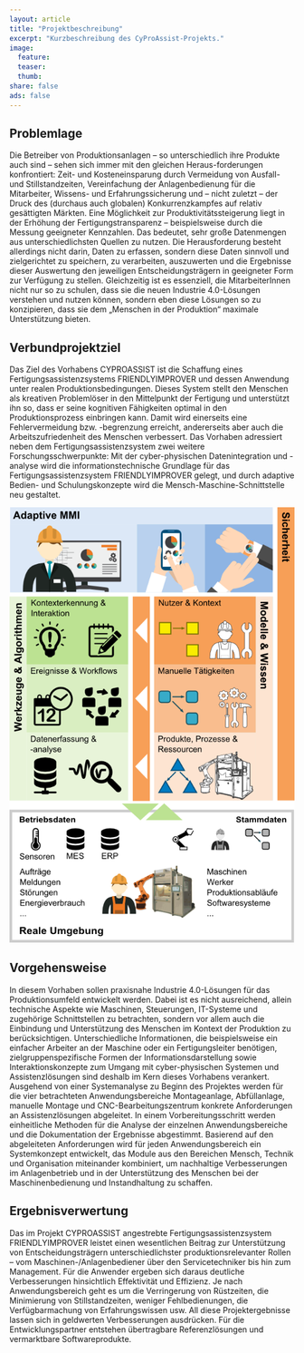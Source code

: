 ```yaml
---
layout: article
title: "Projektbeschreibung"
excerpt: "Kurzbeschreibung des CyProAssist-Projekts."
image:
  feature:
  teaser:
  thumb:
share: false
ads: false
---
```


## Problemlage
Die Betreiber von Produktionsanlagen – so unterschiedlich ihre Produkte auch sind – sehen sich immer mit den gleichen Heraus-forderungen konfrontiert: Zeit- und Kosteneinsparung durch Vermeidung von Ausfall- und Stillstandzeiten, Vereinfachung der Anlagenbedienung für die Mitarbeiter, Wissens- und Erfahrungssicherung und – nicht zuletzt – der Druck des (durchaus auch globalen) Konkurrenzkampfes auf relativ gesättigten Märkten. Eine Möglichkeit zur Produktivitätssteigerung liegt in der Erhöhung der Fertigungstransparenz – beispielsweise durch die Messung geeigneter Kennzahlen. Das bedeutet, sehr große Datenmengen aus unterschiedlichsten Quellen zu nutzen. Die Herausforderung besteht allerdings nicht darin, Daten zu erfassen, sondern diese Daten sinnvoll und zielgerichtet zu speichern, zu verarbeiten, auszuwerten und die Ergebnisse dieser Auswertung den jeweiligen Entscheidungsträgern in geeigneter Form zur Verfügung zu stellen. Gleichzeitig ist es essenziell, die MitarbeiterInnen nicht nur so zu schulen, dass sie die neuen Industrie 4.0-Lösungen verstehen und nutzen können, sondern eben diese Lösungen so zu konzipieren, dass sie dem „Menschen in der Produktion“ maximale Unterstützung bieten.

## Verbundprojektziel
Das Ziel des Vorhabens CYPROASSIST ist die Schaffung eines Fertigungsassistenzsystems FRIENDLYIMPROVER und dessen Anwendung unter realen Produktionsbedingungen. Dieses System stellt den Menschen als kreativen Problemlöser in den Mittelpunkt der Fertigung und unterstützt ihn so, dass er seine kognitiven Fähigkeiten optimal in den Produktionsprozess einbringen kann. Damit wird einerseits eine Fehlervermeidung bzw. -begrenzung erreicht, andererseits aber auch die Arbeitszufriedenheit des Menschen verbessert. Das Vorhaben adressiert neben dem Fertigungsassistenzsystem zwei weitere Forschungsschwerpunkte: Mit der cyber-physischen Datenintegration und -analyse wird die informationstechnische Grundlage für das Fertigungsassistenzsystem FRIENDLYIMPROVER gelegt, und durch adaptive Bedien- und Schulungskonzepte wird die Mensch-Maschine-Schnittstelle neu gestaltet.

![FRIENDLYIMPROVER](/images/friendly-improver.png)

## Vorgehensweise
In diesem Vorhaben sollen praxisnahe Industrie 4.0-Lösungen für das Produktionsumfeld entwickelt werden. Dabei ist es nicht ausreichend, allein technische Aspekte wie Maschinen, Steuerungen, IT-Systeme und zugehörige Schnittstellen zu betrachten, sondern vor allem auch die Einbindung und Unterstützung des Menschen im Kontext der Produktion zu berücksichtigen. Unterschiedliche Informationen, die beispielsweise ein einfacher Arbeiter an der Maschine oder ein Fertigungsleiter benötigen, zielgruppenspezifische Formen der Informationsdarstellung sowie Interaktionskonzepte zum Umgang mit cyber-physischen Systemen und Assistenzlösungen sind deshalb im Kern dieses Vorhabens verankert. Ausgehend von einer Systemanalyse zu Beginn des Projektes werden für die vier betrachteten Anwendungsbereiche Montageanlage, Abfüllanlage, manuelle Montage und CNC-Bearbeitungszentrum konkrete Anforderungen an Assistenzlösungen abgeleitet. In einem Vorbereitungsschritt werden einheitliche Methoden für die Analyse der einzelnen Anwendungsbereiche und die Dokumentation der Ergebnisse abgestimmt. Basierend auf den abgeleiteten Anforderungen wird für jeden Anwendungsbereich ein Systemkonzept entwickelt, das Module aus den Bereichen Mensch, Technik und Organisation miteinander kombiniert, um nachhaltige Verbesserungen im Anlagenbetrieb und in der Unterstützung des Menschen bei der Maschinenbedienung und Instandhaltung zu schaffen.

## Ergebnisverwertung
Das im Projekt CYPROASSIST angestrebte Fertigungsassistenzsystem FRIENDLYIMPROVER leistet einen wesentlichen Beitrag zur Unterstützung von Entscheidungsträgern unterschiedlichster produktionsrelevanter Rollen – vom Maschinen-/Anlagenbediener über den Servicetechniker bis hin zum Management. Für die Anwender ergeben sich daraus deutliche Verbesserungen hinsichtlich Effektivität und Effizienz. Je nach Anwendungsbereich geht es um die Verringerung von Rüstzeiten, die Minimierung von Stillstandzeiten, weniger Fehlbedienungen, die Verfügbarmachung von Erfahrungswissen usw. All diese Projektergebnisse lassen sich in geldwerten Verbesserungen ausdrücken. Für die Entwicklungspartner entstehen übertragbare Referenzlösungen und vermarktbare Softwareprodukte.

